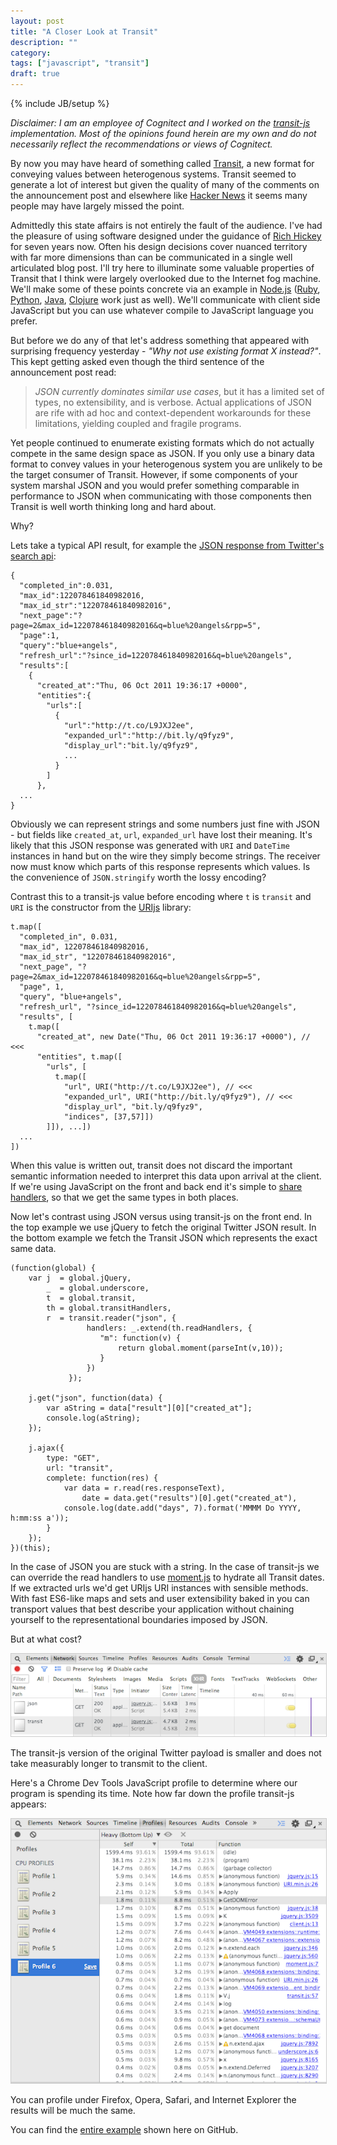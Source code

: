 ```yaml
---
layout: post
title: "A Closer Look at Transit"
description: ""
category: 
tags: ["javascript", "transit"]
draft: true
---
```

{% include JB/setup %}

*Disclaimer: I am an employee of Cognitect and I worked on the
 [transit-js](http://github.com/cognitect/transit-js) implementation. Most of
 the opinions found herein are my own and do not necessarily reflect the
 recommendations or views of Cognitect.*

By now you may have heard of something called
[Transit](http://blog.cognitect.com/blog/2014/7/22/transit), a new format for
conveying values between heterogenous systems. Transit seemed to generate a lot
of interest but given the quality of many of the comments on the announcement
post and elsewhere like [Hacker
News](https://news.ycombinator.com/item?id=8069346) it seems
many people may have largely missed the point.

Admittedly this state affairs is not entirely the fault of the audience. I've
had the pleasure of using software designed under the guidance of [Rich
Hickey](http://www.infoq.com/presentations/Simple-Made-Easy) for seven years
now. Often his design decisions cover nuanced territory with far more dimensions
than can be communicated in a single well articulated blog post. I'll try here
to illuminate some valuable properties of Transit that I think were largely
overlooked due to the Internet fog machine. We'll make some of these points
concrete via an example in [Node.js](http://nodejs.org) ([Ruby](http://github.com/cognitect/transit-ruby),
[Python](http://github.com/cognitect/transit-ruby),
[Java](http://github.com/cognitect/transit-ruby),
[Clojure](http://github.com/cognitect/transit-ruby) work just as well). We'll
communicate with client side JavaScript but you can use whatever compile to
JavaScript language you prefer.

But before we do any of that let's address something that appeared with
surprising frequency yesterday - *"Why not use existing format X
instead?"*. This kept getting asked even though the third sentence of the
announcement post read:

> *JSON currently dominates similar use cases*, but it has a limited set of types,
> no extensibility, and is verbose. Actual applications of JSON are rife with ad
> hoc and context-dependent workarounds for these limitations, yielding coupled
> and fragile programs.

Yet people continued to enumerate existing formats which do not actually compete
in the same design space as JSON. If you only use a binary data format to convey
values in your heterogenous system you are unlikely to be the target consumer of
Transit. However, if some components of your system marshal JSON and you would
prefer something comparable in performance to JSON when communicating with those
components then Transit is well worth thinking long and hard about.

Why?

Lets take a typical API result, for example the [JSON response from Twitter's
search api](https://dev.twitter.com/docs/api/1/get/search):

```
{
  "completed_in":0.031,
  "max_id":122078461840982016,
  "max_id_str":"122078461840982016",
  "next_page":"?page=2&max_id=122078461840982016&q=blue%20angels&rpp=5",
  "page":1,
  "query":"blue+angels",
  "refresh_url":"?since_id=122078461840982016&q=blue%20angels",
  "results":[
    {
      "created_at":"Thu, 06 Oct 2011 19:36:17 +0000",
      "entities":{
        "urls":[
          {
            "url":"http://t.co/L9JXJ2ee",
            "expanded_url":"http://bit.ly/q9fyz9",
            "display_url":"bit.ly/q9fyz9",
            ...
          }
        ]
      },
  ...
}
```

Obviously we can represent strings and some numbers just fine with JSON -
but fields like `created_at`, `url`, `expanded_url` have lost their
meaning. It's likely that this JSON response was generated with `URI` and
`DateTime` instances in hand but on the wire they simply become strings. The
receiver now must know which parts of this response represents which values. Is the
convenience of `JSON.stringify` worth the lossy encoding?

Contrast this to a transit-js value before encoding where `t` is `transit` and
`URI` is the constructor from the [URIjs](http://medialize.github.io/URI.js/)
library:

```
t.map([
  "completed_in", 0.031,
  "max_id", 122078461840982016,
  "max_id_str", "122078461840982016",
  "next_page", "?page=2&max_id=122078461840982016&q=blue%20angels&rpp=5",
  "page", 1,
  "query", "blue+angels",
  "refresh_url", "?since_id=122078461840982016&q=blue%20angels",
  "results", [
    t.map([
      "created_at", new Date("Thu, 06 Oct 2011 19:36:17 +0000"), // <<<
      "entities", t.map([
        "urls", [
          t.map([
            "url", URI("http://t.co/L9JXJ2ee"), // <<<
            "expanded_url", URI("http://bit.ly/q9fyz9"), // <<<
            "display_url", "bit.ly/q9fyz9",
            "indices", [37,57]])
        ]]), ...])
  ...
])
```

When this value is written out, transit does not discard the important
semantic information needed to interpret this data upon arrival at the
client. If we're using JavaScript on the front and back end it's simple to
[share
handlers](http://github.com/swannodette/transit-js-example/blob/master/shared/handlers.js),
so that we get the same types in both places.

Now let's contrast using JSON versus using transit-js on the front end. In the top example
we use jQuery to fetch the original Twitter JSON result. In the bottom example
we fetch the Transit JSON which represents the exact same data.

```
(function(global) {
    var j  = global.jQuery,
        _  = global.underscore,
        t  = global.transit,
        th = global.transitHandlers,
        r  = transit.reader("json", {
                 handlers: _.extend(th.readHandlers, {
                    "m": function(v) {
                        return global.moment(parseInt(v,10));
                    }
                 })
             });

    j.get("json", function(data) {
        var aString = data["result"][0]["created_at"];
        console.log(aString);
    });

    j.ajax({
        type: "GET",
        url: "transit",
        complete: function(res) {
            var data = r.read(res.responseText),
                date = data.get("results")[0].get("created_at"),
            console.log(date.add("days", 7).format('MMMM Do YYYY, h:mm:ss a'));
        }
    });
})(this);
```

In the case of JSON you are stuck with a string. In the case of transit-js we can
override the read handlers to use [moment.js](http://momentjs.com/) to hydrate
all Transit dates. If we extracted urls we'd get URIjs URI instances with
sensible methods. With fast ES6-like maps and sets and user extensibility baked
in you can transport values that best describe your application without chaining
yourself to the representational boundaries imposed by JSON.

But at what cost?

<img style="border: 1px solid #ccc" src="/assets/images/transit_net.png" />

The transit-js version of the original Twitter payload is smaller and does not
take measurably longer to transmit to the client.

Here's a Chrome Dev Tools JavaScript profile to determine where our program is
spending its time. Note how far down the profile transit-js appears:

<img style="border: 1px solid #ccc" src="/assets/images/profile.png" />

You can profile under Firefox, Opera, Safari, and Internet Explorer the results
will be much the same.

You can find the [entire
example](http://github.com/swannodette/transit-js-example) shown here on GitHub.

